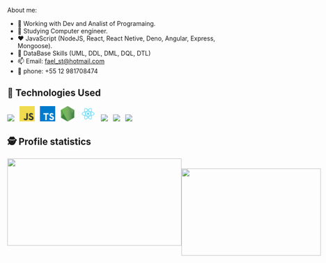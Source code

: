
About me:

- 🔭 Working with Dev and Analist of Programaing.
- 📕 Studying Computer engineer.
- ❤ JavaScript (NodeJS, React, React Netive, Deno, Angular, Express, Mongoose).
- 💾 DataBase Skills (UML, DDL, DML, DQL, DTL)
- 📫 Email: fael_st@hotmail.com
- 📱 phone: +55 12 981708474


## 🦉 Technologies Used

<div align="start">
    <img height="35" src="https://www.google.com/url?sa=i&url=https%3A%2F%2Fwww.pngwing.com%2Fen%2Ffree-png-iobie&psig=AOvVaw1iZVaD3t-t49ymgUkN06IH&ust=1666748478150000&source=images&cd=vfe&ved=0CAoQjRxqFwoTCLie6Img-voCFQAAAAAdAAAAABAI">&nbsp;&nbsp;
    <img height="35"
        src="https://raw.githubusercontent.com/github/explore/80688e429a7d4ef2fca1e82350fe8e3517d3494d/topics/javascript/javascript.png">&nbsp;&nbsp;
    <img height="35"
        src="https://raw.githubusercontent.com/github/explore/80688e429a7d4ef2fca1e82350fe8e3517d3494d/topics/typescript/typescript.png">&nbsp;&nbsp;
    <img height="35"
        src="https://raw.githubusercontent.com/github/explore/80688e429a7d4ef2fca1e82350fe8e3517d3494d/topics/nodejs/nodejs.png">&nbsp;&nbsp;
    <img height="35"
        src="https://raw.githubusercontent.com/github/explore/80688e429a7d4ef2fca1e82350fe8e3517d3494d/topics/react/react.png">&nbsp;&nbsp;
    <img height="35"
        src="https://upload.wikimedia.org/wikipedia/commons/thumb/1/17/GraphQL_Logo.svg/1024px-GraphQL_Logo.svg.png">&nbsp;&nbsp;
    <img height="35" src="https://www.vectorlogo.zone/logos/mysql/mysql-official.svg">&nbsp;&nbsp;
    <img height="40" src="https://cdn.iconscout.com/icon/free/png-512/mongodb-3-1175138.png">&nbsp;&nbsp;
</div>

## 🕵 Profile statistics
<div style="display: flex; flex-direction: row; justify-content: space-between;">
    <div style="">
        <img align="left" src="https://github-readme-stats.vercel.app/api?username=Faelst&show_icons=true&theme=dark"
            width="400px" height="200px" />
    </div>
    <div class="ml-1" style="margin-top: 23px; height: 155px;">
        <img align="left"
            src="https://github-readme-stats.vercel.app/api/top-langs/?username=Faelst&layout=compact&theme=dark"
            width="320px" height="200px" />
    </div>
</div>
